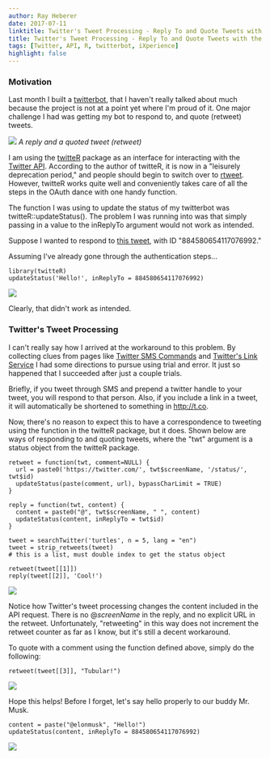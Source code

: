 ```yaml
---
author: Ray Heberer
date: 2017-07-11
linktitle: Twitter's Tweet Processing - Reply To and Quote Tweets with the API
title: Twitter's Tweet Processing - Reply To and Quote Tweets with the API
tags: [Twitter, API, R, twitterbot, iXperience]
highlight: false
---
```


### Motivation

Last month I built a [twitterbot](https://github.com/rayheberer/twitterbot), that I haven't really talked about much because the project is not at a point yet where I'm proud of it. One major challenge I had was getting my bot to respond to, and quote (retweet) tweets.

![](/img/retweetreply.png)
*A reply and a quoted tweet (retweet)*

I am using the [twitteR](https://cran.r-project.org/web/packages/twitteR/index.html) package as an interface for interacting with the [Twitter API](https://dev.twitter.com/overview/api). According to the author of twitteR, it is now in a "leisurely deprecation period," and people should begin to switch over to [rtweet](https://github.com/mkearney/rtweet). However, twitteR works quite well and conveniently takes care of all the steps in the OAuth dance with one handy function.

The function I was using to update the status of my twitterbot was twitteR::updateStatus(). The problem I was running into was that simply passing in a value to the inReplyTo argument would not work as intended.

Suppose I wanted to respond to [this tweet](https://twitter.com/elonmusk/status/884580654117076992), with ID "884580654117076992."

Assuming I've already gone through the authentication steps...

```
library(twitteR)
updateStatus('Hello!', inReplyTo = 884580654117076992)
```

![](/img/hello.png)


Clearly, that didn't work as intended.

### Twitter's Tweet Processing

I can't really say how I arrived at the workaround to this problem. By collecting clues from pages like [Twitter SMS Commands](https://support.twitter.com/articles/14020) and [Twitter's Link Service](https://support.twitter.com/articles/109623) I had some directions to pursue using trial and error. It just so happened that I succeeded after just a couple trials.

Briefly, if you tweet through SMS and prepend a twitter handle to your tweet, you will respond to that person. Also, if you include a link in a tweet, it will automatically be shortened to something in http://t.co.

Now, there's no reason to expect this to have a correspondence to tweeting using the function in the twitteR package, but it does. Shown below are ways of responding to and quoting tweets, where the "twt" argument is a status object from the twitteR package.

```
retweet = function(twt, comment=NULL) {
  url = paste0('https://twitter.com/', twt$screenName, '/status/', twt$id)
  updateStatus(paste(comment, url), bypassCharLimit = TRUE)
}

reply = function(twt, content) {
  content = paste0("@", twt$screenName, " ", content)
  updateStatus(content, inReplyTo = twt$id)
}

tweet = searchTwitter('turtles', n = 5, lang = "en")
tweet = strip_retweets(tweet)
# this is a list, must double index to get the status object

retweet(tweet[[1]])
reply(tweet[[2]], 'Cool!')
```

![](/img/replyretweet.png)

Notice how Twitter's tweet processing changes the content included in the API request. There is no @*screenName* in the reply, and no explicit URL in the retweet. Unfortunately, "retweeting" in this way does not increment the retweet counter as far as I know, but it's still a decent workaround.

To quote with a comment using the function defined above, simply do the following:

```
retweet(tweet[[3]], "Tubular!")
```

![](/img/retweetcomment.png)


Hope this helps! Before I forget, let's say hello properly to our buddy Mr. Musk.

```
content = paste("@elonmusk", "Hello!")
updateStatus(content, inReplyTo = 884580654117076992)
```

![](/img/helloelon.png)